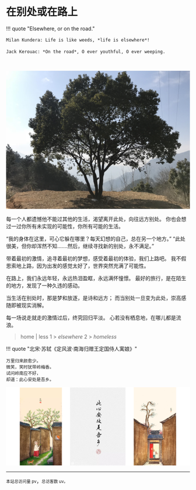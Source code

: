 # 在别处或在路上

!!! quote "Elsewhere, or on the road."

    Milan Kundera: Life is like weeds, *life is elsewhere*!

    Jack Kerouac: *On the road*, O ever youthful, O ever weeping.

<br />

![coltree](./img/coltree.jpg)

每一个人都遗憾他不能过其他的生活，渴望离开此处，向往远方别处。
你也会想过一过你所有未实现的可能性，你所有可能的生活。

“我的身体在这里，可心它躲在哪里？每天幻想的自己，总在另一个地方。”
“此处很美，但你却浑然不知.......然后，继续寻找新的别处，永不满足。”

带着最初的激情，追寻着最初的梦想，感受着最初的体验，我们上路吧。
我不假思索地上路，因为出发的感觉太好了，世界突然充满了可能性。

在路上，我们永远年轻，永远热泪盈眶，永远满怀憧憬。
最好的旅行，是在陌生的地方，发现了一种久违的感动。

当生活在别处时，那是梦和放逐，是诗和远方；
而当别处一旦变为此处，崇高感随即被现实消解。

每一场说走就走的激情过后，终究回归平淡。
心若没有栖息地，在哪儿都是流浪。

> home | less 1 > *elsewhere* 2 > *homeless*

!!! quote "北宋·苏轼《定风波·南海归赠王定国侍人寓娘》"

    万里归来颜愈少。
    微笑，笑时犹带岭梅香。
    试问岭南应不好，
    却道：此心安处是吾乡。

![tranquility](./img/tranquility.png)

---

<span id="busuanzi_container_site_pv" style="font-size:0.8em;color=grey">本站总访问量 <span id="busuanzi_value_site_pv">pv</span></span>，<span id="busuanzi_container_site_uv" style="font-size:0.8em;color=grey">总访客数 <span id="busuanzi_value_site_uv">uv</span>。</span>